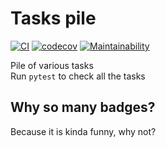 Tasks pile
===
[![CI](https://github.com/xfenix/tasks/workflows/CI/badge.svg)](https://github.com/xfenix/tasks/actions?query=workflow%3ACI)
[![codecov](https://codecov.io/gh/xfenix/tasks/branch/master/graph/badge.svg)](https://codecov.io/gh/xfenix/tasks) 
[![Maintainability](https://api.codeclimate.com/v1/badges/6676474db892efd6f600/maintainability)](https://codeclimate.com/github/xfenix/tasks/maintainability)
  
Pile of various tasks  
Run `pytest` to check all the tasks

## Why so many badges?
Because it is kinda funny, why not?
